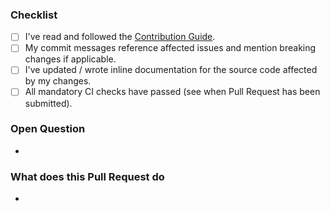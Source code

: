 ### Checklist

- [ ] I've read and followed the [Contribution Guide](https://github.com/HILA-TECH/ts-node-bacstack/blob/master/CONTRIBUTING.md).
- [ ] My commit messages reference affected issues and mention breaking changes if applicable.
- [ ] I've updated / wrote inline documentation for the source code affected by my changes.
- [ ] All mandatory CI checks have passed (see when Pull Request has been submitted).

### Open Question

-

### What does this Pull Request do

-
